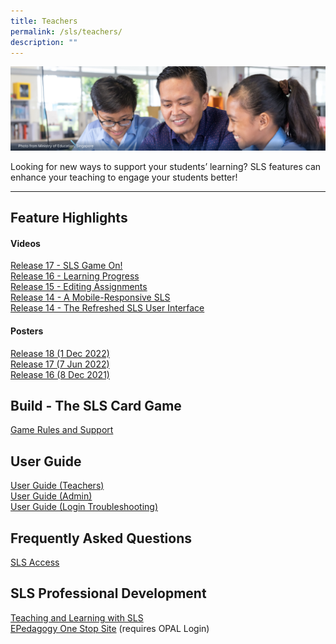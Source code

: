 ```yaml
---
title: Teachers
permalink: /sls/teachers/
description: ""
---
```

![](/images/Media/Quick%20Links/Teachers%20Hero.png)

Looking for new ways to support your students’ learning? SLS features can enhance your teaching to engage your students better!

<hr> 


## Feature Highlights  
#### Videos
[Release 17 - SLS Game On!](/teachers/Feature-Highlights/releasevideos/)
<br>[Release 16 - Learning Progress](/teachers/Feature-Highlights/releasevideos/)
<br>[Release 15 - Editing Assignments](/teachers/Feature-Highlights/releasevideos/)
<br>[Release 14 - A Mobile-Responsive SLS](/teachers/Feature-Highlights/releasevideos/)
<br>[Release 14 - The Refreshed SLS User Interface](/teachers/Feature-Highlights/releasevideos/)

#### Posters
[Release 18 (1 Dec 2022)](/teachers/Feature-Highlights/r18posters/)
<br>[Release 17 (7 Jun 2022)](/teachers/Feature-Highlights/r17posters/)
<br>[Release 16 (8 Dec 2021)](/teachers/Feature-Highlights/r16posters/)


## Build - The SLS Card Game
[Game Rules and Support](/teachers/Build-The-SLS-Card-Game/Index/)
  
## User Guide
[User Guide (Teachers)](/teachers/User-Guide/Author/)
<br>[User Guide (Admin)](/teachers/User-Guide-Admin/manageusers/)
<br>[User Guide (Login Troubleshooting)](/login-troubleshooting/Login-Self-Help-for-Teachers/LoginMIMSTeacher/)

## Frequently Asked Questions
[SLS Access](/teachers/teacherfaqs/)

## SLS Professional Development
[Teaching and Learning with SLS](/teachers/SLS-Professional-Development/tandlwithsls/)
<br>[EPedagogy One Stop Site](/teachers/SLS-Professional-Development/epedonestop/) (requires OPAL Login)